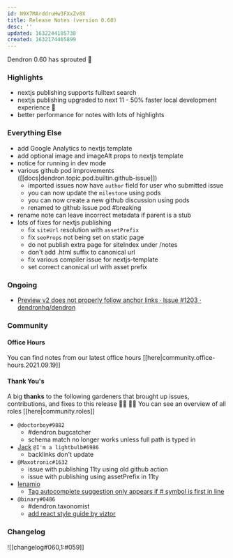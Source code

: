 ```yaml
---
id: N9X7MArddruHw3FXxZv8X
title: Release Notes (version 0.60)
desc: ''
updated: 1632244185738
created: 1632174465899
---
```


Dendron 0.60 has sprouted  🌱

### Highlights
- nextjs publishing supports fulltext search 
- nextjs publishing upgraded to next 11 - 50% faster local development experience 🚀
- better performance for notes with lots of highlights

### Everything Else
- add Google Analytics to nextjs template
- add optional image and imageAlt props to nextjs template
- notice for running in dev mode 
- various github pod improvements ([[docs|dendron.topic.pod.builtin.github-issue]])
  - imported issues now have `author` field for user who submitted issue
  - you can now update the `milestone` using pods
  - you can now create a new github discussion using pods
  - renamed to github issue pod #breaking
- rename note can leave incorrect metadata if parent is a stub 
- lots of fixes for nextjs publishing
    - fix `siteUrl` resolution with `assetPrefix`
    - fix `seoProps` not being set on static page
    - do not publish extra page for siteIndex under /notes
    - don't add .html suffix to canonical url 
    - fix various compiler issue for nextjs-template
    - set correct canonical url with asset prefix


### Ongoing 

- [Preview v2 does not properly follow anchor links · Issue #1203 · dendronhq/dendron](https://github.com/dendronhq/dendron/issues/1203)

### Community

#### Office Hours

You can find notes from our latest office hours [[here|community.office-hours.2021.09.19]]

#### Thank You's

A big **thanks** to the following gardeners that brought up issues, contributions, and fixes to this release :man_farmer: :woman_farmer: 
You can see an overview of all roles [[here|community.roles]]

- `@doctorboy#9882`
    - #dendron.bugcatcher
    - schema match no longer works unless full path is typed in
- [Jack](https://github.com/imalightbulb) `@I'm a lightbulb#6986`
    - backlinks don't update
- `@Maxotronic#1632`
    - issue with publishing 11ty using old github action
    - issue with publishing using assetPrefix in 11ty
- [lenamio](https://github.com/lenamio)
    - [Tag autocomplete suggestion only appears if # symbol is first in line](https://github.com/dendronhq/dendron/issues/1352)
- `@binary#0486`
    - #dendron.taxonomist
    - [add react style guide by viztor](https://github.com/dendronhq/dendron-site/pull/207)


### Changelog
![[changelog#060,1:#059]]


